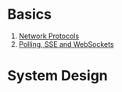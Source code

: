 <h1>Basics</h1>
  <ol>
    <li><a href="Basics/Network Protocol/README.md">Network Protocols</a></li>
    <li><a href="Basics/Polling SSE and Web Sockets/README.md">Polling, SSE and WebSockets</a></li>
  </ol> 
    
<h1>System Design</h1>
